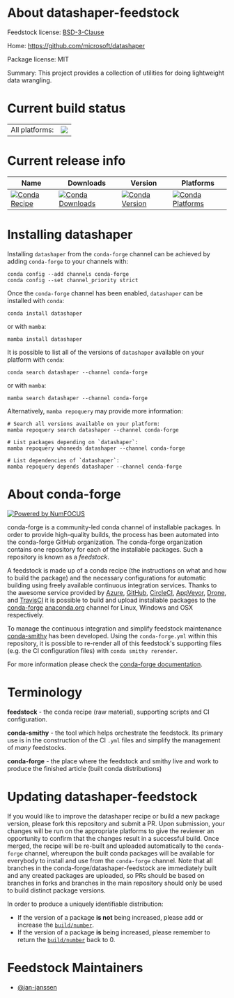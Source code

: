 About datashaper-feedstock
==========================

Feedstock license: [BSD-3-Clause](https://github.com/conda-forge/datashaper-feedstock/blob/main/LICENSE.txt)

Home: https://github.com/microsoft/datashaper

Package license: MIT

Summary: This project provides a collection of utilities for doing lightweight data wrangling.

Current build status
====================


<table><tr><td>All platforms:</td>
    <td>
      <a href="https://dev.azure.com/conda-forge/feedstock-builds/_build/latest?definitionId=22870&branchName=main">
        <img src="https://dev.azure.com/conda-forge/feedstock-builds/_apis/build/status/datashaper-feedstock?branchName=main">
      </a>
    </td>
  </tr>
</table>

Current release info
====================

| Name | Downloads | Version | Platforms |
| --- | --- | --- | --- |
| [![Conda Recipe](https://img.shields.io/badge/recipe-datashaper-green.svg)](https://anaconda.org/conda-forge/datashaper) | [![Conda Downloads](https://img.shields.io/conda/dn/conda-forge/datashaper.svg)](https://anaconda.org/conda-forge/datashaper) | [![Conda Version](https://img.shields.io/conda/vn/conda-forge/datashaper.svg)](https://anaconda.org/conda-forge/datashaper) | [![Conda Platforms](https://img.shields.io/conda/pn/conda-forge/datashaper.svg)](https://anaconda.org/conda-forge/datashaper) |

Installing datashaper
=====================

Installing `datashaper` from the `conda-forge` channel can be achieved by adding `conda-forge` to your channels with:

```
conda config --add channels conda-forge
conda config --set channel_priority strict
```

Once the `conda-forge` channel has been enabled, `datashaper` can be installed with `conda`:

```
conda install datashaper
```

or with `mamba`:

```
mamba install datashaper
```

It is possible to list all of the versions of `datashaper` available on your platform with `conda`:

```
conda search datashaper --channel conda-forge
```

or with `mamba`:

```
mamba search datashaper --channel conda-forge
```

Alternatively, `mamba repoquery` may provide more information:

```
# Search all versions available on your platform:
mamba repoquery search datashaper --channel conda-forge

# List packages depending on `datashaper`:
mamba repoquery whoneeds datashaper --channel conda-forge

# List dependencies of `datashaper`:
mamba repoquery depends datashaper --channel conda-forge
```


About conda-forge
=================

[![Powered by
NumFOCUS](https://img.shields.io/badge/powered%20by-NumFOCUS-orange.svg?style=flat&colorA=E1523D&colorB=007D8A)](https://numfocus.org)

conda-forge is a community-led conda channel of installable packages.
In order to provide high-quality builds, the process has been automated into the
conda-forge GitHub organization. The conda-forge organization contains one repository
for each of the installable packages. Such a repository is known as a *feedstock*.

A feedstock is made up of a conda recipe (the instructions on what and how to build
the package) and the necessary configurations for automatic building using freely
available continuous integration services. Thanks to the awesome service provided by
[Azure](https://azure.microsoft.com/en-us/services/devops/), [GitHub](https://github.com/),
[CircleCI](https://circleci.com/), [AppVeyor](https://www.appveyor.com/),
[Drone](https://cloud.drone.io/welcome), and [TravisCI](https://travis-ci.com/)
it is possible to build and upload installable packages to the
[conda-forge](https://anaconda.org/conda-forge) [anaconda.org](https://anaconda.org/)
channel for Linux, Windows and OSX respectively.

To manage the continuous integration and simplify feedstock maintenance
[conda-smithy](https://github.com/conda-forge/conda-smithy) has been developed.
Using the ``conda-forge.yml`` within this repository, it is possible to re-render all of
this feedstock's supporting files (e.g. the CI configuration files) with ``conda smithy rerender``.

For more information please check the [conda-forge documentation](https://conda-forge.org/docs/).

Terminology
===========

**feedstock** - the conda recipe (raw material), supporting scripts and CI configuration.

**conda-smithy** - the tool which helps orchestrate the feedstock.
                   Its primary use is in the construction of the CI ``.yml`` files
                   and simplify the management of *many* feedstocks.

**conda-forge** - the place where the feedstock and smithy live and work to
                  produce the finished article (built conda distributions)


Updating datashaper-feedstock
=============================

If you would like to improve the datashaper recipe or build a new
package version, please fork this repository and submit a PR. Upon submission,
your changes will be run on the appropriate platforms to give the reviewer an
opportunity to confirm that the changes result in a successful build. Once
merged, the recipe will be re-built and uploaded automatically to the
`conda-forge` channel, whereupon the built conda packages will be available for
everybody to install and use from the `conda-forge` channel.
Note that all branches in the conda-forge/datashaper-feedstock are
immediately built and any created packages are uploaded, so PRs should be based
on branches in forks and branches in the main repository should only be used to
build distinct package versions.

In order to produce a uniquely identifiable distribution:
 * If the version of a package **is not** being increased, please add or increase
   the [``build/number``](https://docs.conda.io/projects/conda-build/en/latest/resources/define-metadata.html#build-number-and-string).
 * If the version of a package **is** being increased, please remember to return
   the [``build/number``](https://docs.conda.io/projects/conda-build/en/latest/resources/define-metadata.html#build-number-and-string)
   back to 0.

Feedstock Maintainers
=====================

* [@jan-janssen](https://github.com/jan-janssen/)


